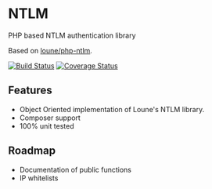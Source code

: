 # NTLM
PHP based NTLM authentication library

Based on [loune/php-ntlm](https://github.com/loune/php-ntlm).

[![Build Status](https://travis-ci.org/interexperts/NTLM.svg)](https://travis-ci.org/interexperts/NTLM)
[![Coverage Status](https://coveralls.io/repos/interexperts/NTLM/badge.svg)](https://coveralls.io/r/interexperts/NTLM)

## Features
- Object Oriented implementation of Loune's NTLM library.
- Composer support
- 100% unit tested

## Roadmap
- Documentation of public functions
- IP whitelists
